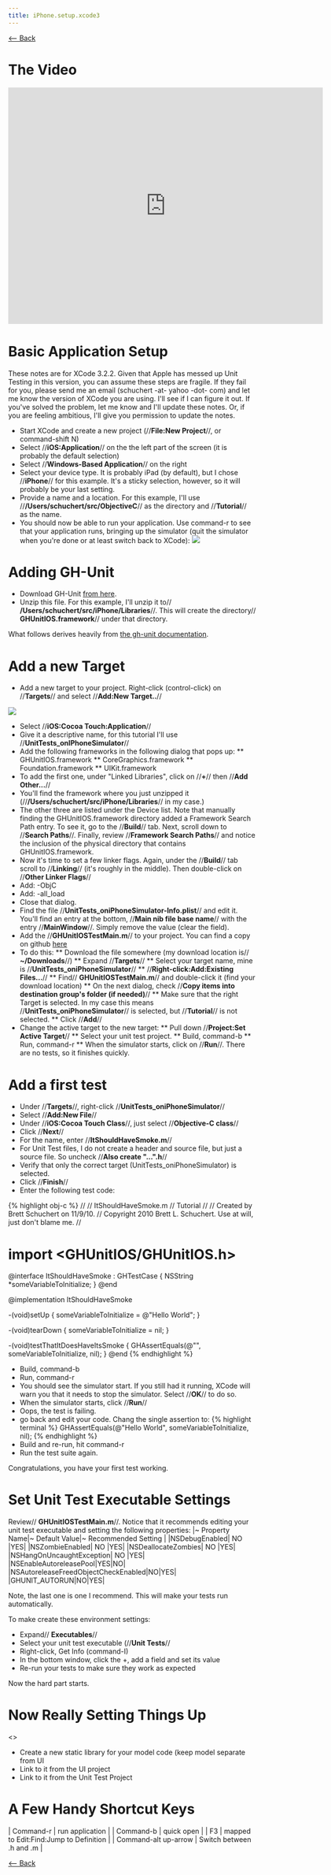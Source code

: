 ```yaml
---
title: iPhone.setup.xcode3
---
```

[<-- Back](iPhone)

# The Video
<iframe src="https://player.vimeo.com/video/16722907" width="640" height="480" frameborder="0" allowfullscreen></iframe>

# Basic Application Setup
These notes are for XCode 3.2.2. Given that Apple has messed up Unit Testing in this version, you can assume these steps are fragile. If they fail for you, please send me an email (schuchert -at- yahoo -dot- com) and let me know the version of XCode you are using. I'll see if I can figure it out. If you've solved the problem, let me know and I'll update these notes. Or, if you are feeling ambitious, I'll give you permission to update the notes.

* Start XCode and create a new project (//**File:New Project**//, or command-shift N)
* Select //**iOS:Application**// on the the left part of the screen (it is probably the default selection)
* Select //**Windows-Based Application**// on the right
* Select your device type. It is probably iPad (by default), but I chose //**iPhone**// for this example. It's a sticky selection, however, so it will probably be your last setting.
* Provide a name and a location. For this example, I'll use //**/Users/schuchert/src/ObjectiveC**// as the directory and //**Tutorial**// as the name.
* You should now be able to run your application. Use command-r to see that your application runs, bringing up the simulator (quit the simulator when you're done or at least switch back to XCode):
![](images/IPhoneSimulatorRunning.gif)

# Adding GH-Unit
* Download GH-Unit [from here](https://github.com/gabriel/gh-unit/archives/master).
* Unzip this file. For this example, I'll unzip it to// **/Users/schuchert/src/iPhone/Libraries**//. This will create the directory// **GHUnitIOS.framework**// under that directory.

What follows derives heavily from [the gh-unit documentation](http://gabriel.github.com/gh-unit/_installing.html).
# Add a new Target
* Add a new target to your project. Right-click (control-click) on //**Targets**// and select //**Add:New Target..**//

![](images/CreateNewTarget.jpg)
* Select //**iOS:Cocoa Touch:Application**//
* Give it a descriptive name, for this tutorial I'll use //**UnitTests_onIPhoneSimulator**//
* Add the following frameworks in the following dialog that pops up:
** GHUnitIOS.framework
** CoreGraphics.framework
** Foundation.framework
** UIKit.framework
* To add the first one, under "Linked Libraries", click on //**+**// then //**Add Other...**//
* You'll find the framework where you just unzipped it (//**/Users/schuchert/src/iPhone/Libraries**// in my case.)
* The other three are listed under the Device list.
Note that manually finding the GHUnitIOS.framework directory added a Framework Search Path entry. To see it, go to the //**Build**// tab. Next, scroll down to //**Search Paths**//. Finally, review //**Framework Search Paths**// and notice the inclusion of the physical directory that contains GHUnitIOS.framework.
* Now it's time to set a few linker flags. Again, under the //**Build**// tab scroll to //**Linking**// (it's roughly in the middle). Then double-click on //**Other Linker Flags**//
* Add: -ObjC
* Add: -all_load
* Close that dialog.
* Find the file //**UnitTests_oniPhoneSimulator-Info.plist**// and edit it. You'll find an entry at the bottom, //**Main nib file base name**// with the entry //**MainWindow**//. Simply remove the value (clear the field).
* Add the //**GHUnitIOSTestMain.m**// to your project. You can find a copy on github [here](https://github.com/gabriel/gh-unit/raw/master/Project-IPhone/GHUnitIOSTestMain.m)
* To do this:
** Download the file somewhere (my download location is// **~/Downloads**//)
** Expand //**Targets**//
** Select your target name, mine is //**UnitTests_oniPhoneSimulator**//
** //**Right-click:Add:Existing Files...**//
** Find// **GHUnitIOSTestMain.m**// and double-click it (find your download location)
** On the next dialog, check //**Copy items into destination group's folder (if needed)**//
** Make sure that the right Target is selected. In my case this means //**UnitTests_oniPhoneSimulator**// is selected, but //**Tutorial**// is not selected.
** Click //**Add**//
* Change the active target to the new target:
** Pull down //**Project:Set Active Target**//
** Select your unit test project.
** Build, command-b
** Run, command-r
** When the simulator starts, click on //**Run**//. There are no tests, so it finishes quickly.

# Add a first test
* Under //**Targets**//, right-click  //**UnitTests_oniPhoneSimulator**//
* Select //**Add:New File**//
* Under //**iOS:Cocoa Touch Class**//, just select //**Objective-C class**//
* Click //**Next**//
* For the name, enter //**ItShouldHaveSmoke.m**//
* For Unit Test files, I do not create a header and source file, but just a source file. So uncheck //**Also create "...".h**//
* Verify that only the correct target (UnitTests_oniPhoneSimulator) is selected.
* Click //**Finish**//
* Enter the following test code:

{% highlight obj-c %}
//
//  ItShouldHaveSmoke.m
//  Tutorial
//
//  Created by Brett Schuchert on 11/9/10.
//  Copyright 2010 Brett L. Schuchert. Use at will, just don't blame me.
//

# import <GHUnitIOS/GHUnitIOS.h>

@interface ItShouldHaveSmoke : GHTestCase {
    NSString *someVariableToInitialize;
}
@end

@implementation ItShouldHaveSmoke

-(void)setUp {
    someVariableToInitialize = @"Hello World";
}

-(void)tearDown {
    someVariableToInitialize = nil;
}

-(void)testThatItDoesHaveItsSmoke {
    GHAssertEquals(@"", someVariableToInitialize, nil);
}
@end
{% endhighlight %}

* Build, command-b
* Run, command-r
* You should see the simulator start. If you still had it running, XCode will warn you that it needs to stop the simulator. Select //**OK**// to do so.
* When the simulator starts, click //**Run**//
* Oops, the test is failing.
* go back and edit your code. Chang the single assertion to:
{% highlight terminal %}
    GHAssertEquals(@"Hello World", someVariableToInitialize, nil);
{% endhighlight %}
* Build and re-run, hit command-r
* Run the test suite again.

Congratulations, you have your first test working.
# Set Unit Test Executable Settings

Review// **GHUnitIOSTestMain.m**//. Notice that it recommends editing your unit test executable and setting the following properties:
|~ Property Name|~ Default Value|~ Recommended Setting |
|NSDebugEnabled|                        NO      |YES|
|NSZombieEnabled|                       NO       |YES|
|NSDeallocateZombies|                   NO       |YES|
|NSHangOnUncaughtException|             NO       |YES|
|NSEnableAutoreleasePool|YES|NO|
|NSAutoreleaseFreedObjectCheckEnabled|NO|YES|
|GHUNIT_AUTORUN|NO|YES|

Note, the last one is one I recommend. This will make your tests run automatically.

To make create these environment settings:
* Expand// **Executables**//
* Select your unit test executable (//**Unit Tests**//
* Right-click, Get Info (command-I)
* In the bottom window, click the +, add a field and set its value
* Re-run your tests to make sure they work as expected

Now the hard part starts.

# Now Really Setting Things Up
<<to be expanded>>
* Create a new static library for your model code (keep model separate from UI
* Link to it from the UI project
* Link to it from the Unit Test Project
# A Few Handy Shortcut Keys

| Command-r | run application |
| Command-b | quick open |
| F3 | mapped to Edit:Find:Jump to Definition |
| Command-alt up-arrow | Switch between .h and .m |

[<-- Back](iPhone)
